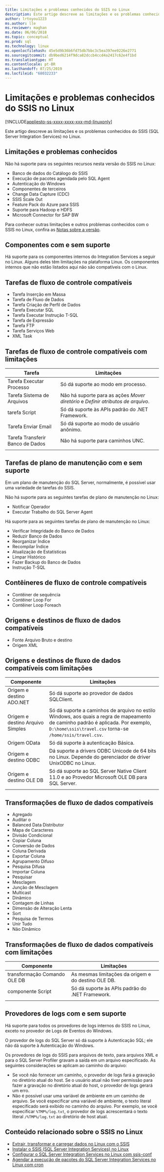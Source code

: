 ```yaml
---
title: Limitações e problemas conhecidos do SSIS no Linux
description: Este artigo descreve as limitações e os problemas conhecidos do SSIS (SQL Server Integration Services) em computadores Linux
author: lrtoyou1223
ms.author: lle
ms.reviewer: maghan
ms.date: 06/06/2018
ms.topic: conceptual
ms.prod: sql
ms.technology: linux
ms.openlocfilehash: 45e5d9b36b6fd75db7bbc3c5ea397ee9226e2771
ms.sourcegitcommit: db9bed6214f9dca82dccb4ccd4a2417c62e4f1bd
ms.translationtype: HT
ms.contentlocale: pt-BR
ms.lasthandoff: 07/25/2019
ms.locfileid: "68032233"
---
```

# <a name="limitations-and-known-issues-for-ssis-on-linux"></a>Limitações e problemas conhecidos do SSIS no Linux

[!INCLUDE[appliesto-ss-xxxx-xxxx-xxx-md-linuxonly](../includes/appliesto-ss-xxxx-xxxx-xxx-md-linuxonly.md)]

Este artigo descreve as limitações e os problemas conhecidos do SSIS (SQL Server Integration Services) no Linux.

## <a name="general-limitations-and-known-issues"></a>Limitações e problemas conhecidos

Não há suporte para os seguintes recursos nesta versão do SSIS no Linux:
  - Banco de dados do Catálogo do SSIS
  - Execução de pacotes agendada pelo SQL Agent
  - Autenticação do Windows
  - Componentes de terceiros
  - Change Data Capture (CDC)
  - SSIS Scale Out
  - Feature Pack do Azure para SSIS
  - Suporte para Hadoop e HDFS
  - Microsoft Connector for SAP BW

Para conhecer outras limitações e outros problemas conhecidos com o SSIS no Linux, confira as [Notas sobre a versão](sql-server-linux-release-notes.md#ssis).

## <a name="components"></a> Componentes com e sem suporte

Há suporte para os componentes internos do Integration Services a seguir no Linux. Alguns deles têm limitações na plataforma Linux. Os componentes internos que não estão listados aqui não são compatíveis com o Linux.

## <a name="supported-control-flow-tasks"></a>Tarefas de fluxo de controle compatíveis
- Tarefa Inserção em Massa
- Tarefa de Fluxo de Dados
- Tarefa Criação de Perfil de Dados
- Tarefa Executar SQL
- Tarefa Executar Instrução T-SQL
- Tarefa de Expressão
- Tarefa FTP
- Tarefa Serviços Web
- XML Task

## <a name="control-flow-tasks-supported-with-limitations"></a>Tarefas de fluxo de controle compatíveis com limitações

| Tarefa | Limitações |
|------------|---|
| Tarefa Executar Processo | Só dá suporte ao modo em processo. |
| Tarefa Sistema de Arquivos | Não há suporte para as ações *Mover diretório* e *Definir atributos de arquivo*. |
| tarefa Script | Só dá suporte às APIs padrão do .NET Framework. |
| Tarefa Enviar Email | Só dá suporte ao modo de usuário anônimo. |
| Tarefa Transferir Banco de Dados | Não há suporte para caminhos UNC. |
| | |

## <a name="supported-and-unsupported-maintenance-plan-tasks"></a>Tarefas de plano de manutenção com e sem suporte

Em um plano de manutenção do SQL Server, normalmente, é possível usar uma variedade de tarefas do SSIS.

Não há suporte para as seguintes tarefas de plano de manutenção no Linux:
- Notificar Operador
- Executar Trabalho do SQL Server Agent

Há suporte para as seguintes tarefas de plano de manutenção no Linux:
- Verificar Integridade do Banco de Dados
- Reduzir Banco de Dados
- Reorganizar Índice
- Recompilar Índice
- Atualização de Estatísticas
- Limpar Histórico
- Fazer Backup do Banco de Dados
- Instrução T-SQL

## <a name="supported-control-flow-containers"></a>Contêineres de fluxo de controle compatíveis
- Contêiner de sequência
- Contêiner Loop For
- Contêiner Loop Foreach

## <a name="supported-data-flow-sources-and-destinations"></a>Origens e destinos de fluxo de dados compatíveis
- Fonte Arquivo Bruto e destino
- Origem XML

## <a name="data-flow-sources-and-destinations-supported-with-limitations"></a>Origens e destinos de fluxo de dados compatíveis com limitações

| Componente | Limitações |
|------------|---|
| Origem e destino ADO.NET | Só dá suporte ao provedor de dados SQLClient. |
| Origem e destino Arquivo Simples | Só dá suporte a caminhos de arquivo no estilo Windows, aos quais a regra de mapeamento de caminho padrão é aplicada. Por exemplo, `D:\home\ssis\travel.csv` torna-se `/home/ssis/travel.csv`. |
| Origem OData | Só dá suporte à autenticação Básica. |
| Origem e destino ODBC | Dá suporte a drivers ODBC Unicode de 64 bits no Linux. Depende do gerenciador de driver UnixODBC no Linux. |
| Origem e destino OLE DB | Só dá suporte ao SQL Server Native Client 11.0 e ao Provedor Microsoft OLE DB para SQL Server. |
| | |

## <a name="supported-data-flow-transformations"></a>Transformações de fluxo de dados compatíveis
- Agregado
- Auditar o
- Balanced Data Distributor
- Mapa de Caracteres
- Divisão Condicional
- Copiar Coluna
- Conversão de Dados
- Coluna Derivada
- Exportar Coluna
- Agrupamento Difuso
- Pesquisa Difusa
- Importar Coluna
- Pesquisar
- Mesclagem
- Junção de Mesclagem
- Multicast
- Dinâmico
- Contagem de Linhas
- Dimensão de Alteração Lenta
- Sort
- Pesquisa de Termos
- Unir Tudo
- Não Dinâmico

## <a name="data-flow-transformations-supported-with-limitations"></a>Transformações de fluxo de dados compatíveis com limitações

| Componente | Limitações |
|------------|---|
| transformação Comando OLE DB | As mesmas limitações da origem e do destino OLE DB. |
| componente Script | Só dá suporte às APIs padrão do .NET Framework. |
| | |

## <a name="supported-and-unsupported-log-providers"></a>Provedores de logs com e sem suporte
Há suporte para todos os provedores de logs internos do SSIS no Linux, exceto no provedor de Logs de Eventos do Windows.

O provedor de logs do SQL Server só dá suporte à Autenticação SQL; ele não dá suporte à Autenticação do Windows.

Os provedores de logs do SSIS para arquivos de texto, para arquivos XML e para o SQL Server Profiler gravam a saída em um arquivo especificado. As seguintes considerações se aplicam ao caminho do arquivo:
-   Se você não fornecer um caminho, o provedor de logs fará a gravação no diretório atual do host. Se o usuário atual não tiver permissão para fazer a gravação no diretório atual do host, o provedor de logs gerará um erro.
-   Não é possível usar uma variável de ambiente em um caminho de arquivo. Se você especificar uma variável de ambiente, o texto literal especificado será exibido no caminho do arquivo. Por exemplo, se você especificar `%TMP%/log.txt`, o provedor de logs acrescentará o texto literal `/%TMP%/log.txt` ao diretório de host atual.

## <a name="related-content-about-ssis-on-linux"></a>Conteúdo relacionado sobre o SSIS no Linux
-   [Extrair, transformar e carregar dados no Linux com o SSIS](sql-server-linux-migrate-ssis.md)
-   [Instalar o SSIS (SQL Server Integration Services) no Linux](sql-server-linux-setup-ssis.md)
-   [Configurar o SQL Server Integration Services no Linux com ssis-conf](sql-server-linux-configure-ssis.md)
-   [Agendar a execução de pacotes do SQL Server Integration Services no Linux com cron](sql-server-linux-schedule-ssis-packages.md)

